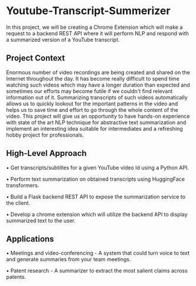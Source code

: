 # Youtube-Transcript-Summerizer
In this project, we will be creating a Chrome Extension which will make a request to a
backend REST API where it will perform NLP and respond with a summarized version of a
YouTube transcript. 

## Project Context


Enormous number of video recordings are being created and shared on the Internet
throughout the day. It has become really difficult to spend time watching such videos which
may have a longer duration than expected and sometimes our efforts may become futile if
we couldn't find relevant information out of it. Summarizing transcripts of such videos
automatically allows us to quickly lookout for the important patterns in the video and helps
us to save time and effort to go through the whole content of the video.
This project will give us an opportunity to have hands-on experience with state of the art
NLP technique for abstractive text summarization and implement an interesting idea
suitable for intermediates and a refreshing hobby project for professionals.

## High-Level Approach
• Get transcripts/subtitles for a given YouTube video Id using a Python API.

• Perform text summarization on obtained transcripts using HuggingFace transformers.

• Build a Flask backend REST API to expose the summarization service to the client.

• Develop a chrome extension which will utilize the backend API to display summarized
text to the user.

## Applications
• Meetings and video-conferencing - A system that could turn voice to text and generate
summaries from your team meetings.

• Patent research - A summarizer to extract the most salient claims across patents.

